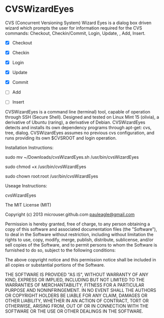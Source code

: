 CVSWizardEyes
=============

CVS (Concurrent Versioning System) Wizard Eyes is a dialog box driven wizard 
which prompts the user for information required for the CVS commands:
Checkout, Checkin/Commit, Login, Update, , Add, Insert.

- [x] Checkout
- [x] Checkin
- [x] Login
- [x] Update
- [x] Commit
- [ ] Add
- [ ] Insert


CVSWizardEyes is a command line (terminal) tool, capable of operation through SSH (Secure Shell).
Designed and tested on Linux Mint 15 (olivia), a derivative of Ubuntu (raring), a derivative of Debian.
CVSWizardEyes detects and installs its own dependency programs through apt-get: cvs, tree, dialog. 
CVSWizardEyes assumes no previous cvs configuration, and runs providing its own $CVSROOT and login operation. 


Installation Instructions:

  sudo mv ~/Downloads/cvsWizardEyes.sh /usr/bin/cvsWizardEyes
  
  sudo chmod +x /usr/bin/cvsWizardEyes
  
  sudo chown root:root /usr/bin/cvsWizardEyes
  
Useage Instructions: 

  cvsWizardEyes
  
  
  

  
  
The MIT License (MIT)

Copyright (c) 2013 microuser.github.com pauleagle@gmail.com

Permission is hereby granted, free of charge, to any person obtaining a copy
of this software and associated documentation files (the "Software"), to deal
in the Software without restriction, including without limitation the rights
to use, copy, modify, merge, publish, distribute, sublicense, and/or sell
copies of the Software, and to permit persons to whom the Software is
furnished to do so, subject to the following conditions:

The above copyright notice and this permission notice shall be included in
all copies or substantial portions of the Software.

THE SOFTWARE IS PROVIDED "AS IS", WITHOUT WARRANTY OF ANY KIND, EXPRESS OR
IMPLIED, INCLUDING BUT NOT LIMITED TO THE WARRANTIES OF MERCHANTABILITY,
FITNESS FOR A PARTICULAR PURPOSE AND NONINFRINGEMENT. IN NO EVENT SHALL THE
AUTHORS OR COPYRIGHT HOLDERS BE LIABLE FOR ANY CLAIM, DAMAGES OR OTHER
LIABILITY, WHETHER IN AN ACTION OF CONTRACT, TORT OR OTHERWISE, ARISING FROM,
OUT OF OR IN CONNECTION WITH THE SOFTWARE OR THE USE OR OTHER DEALINGS IN
THE SOFTWARE.
